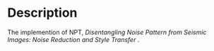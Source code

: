 # Description

The implemention of NPT, *Disentangling Noise Pattern from Seismic Images: Noise Reduction and Style Transfer* . 



